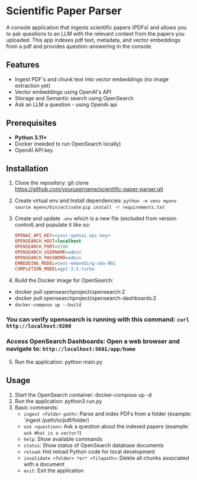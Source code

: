 # Scientific Paper Parser 

A console application that ingests scientific papers (PDFs) and allows you to ask questions to an LLM with the relevant context from the papers you uploaded. This app indexes pdf text, metadata, and vector embeddings from a pdf and provides question-answering in the console.

## Features

- Ingest PDF's and chunk text into vector embeddings (no image extraction yet)
- Vector embeddings using OpenAI's API
- Storage and Semantic search using OpenSearch
- Ask an LLM a question - using OpenAi api

## Prerequisites

- **Python 3.11+**
- Docker (needed to run OpenSearch locally)
- OpenAI API key

## Installation

1. Clone the repository:
    git clone https://github.com/yourusername/scientific-paper-parser.git
2. Create virtual env and Install dependencies:
    `python -m venv myenv`
    `source myenv/bin/activate`
    `pip install -r requirements.txt`
3. Create and update `.env` which is a new file (excluded from version control) and populate it like so:
   ```ini
   OPENAI_API_KEY=<your-openai-api-key>
   OPENSEARCH_HOST=localhost
   OPENSEARCH_PORT=9200
   OPENSEARCH_USERNAME=admin
   OPENSEARCH_PASSWORD=admin
   EMBEDDING_MODEL=text-embedding-ada-002
   COMPLETION_MODEL=gpt-3.5-turbo
   ```

4. Build the Docker image for OpenSearch:
 - docker pull opensearchproject/opensearch:2
 - docker pull opensearchproject/opensearch-dashboards:2
 - ```docker-compose up --build```
 ### You can verify opensearch is running with this command: ```curl http://localhost:9200```
 ### Access OpenSearch Dashboards: Open a web browser and navigate to: ```http://localhost:5601/app/home```

5. Run the application:
    python main.py


## Usage
1. Start the OpenSearch container:
    docker-compose up -d
2. Run the application:
    python3 run.py
3. Basic commands:
    - `ingest <folder-path>`: Parse and index PDFs from a folder (example: `ingest /path/to/pdf/folder)
    - `ask <question>`: Ask a question about the indexed papers (example: `ask What is a vector?`)
    - `help`: Show available commands
    - `status`: Show status of OpenSearch database documents
    - `reload`: Hot reload Python code for local development
    - `invalidate <folder> *or* <filepath>`: Delete all chunks associated with a document
    - `exit`: Exit the application
